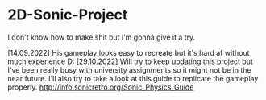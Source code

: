 # 2D-Sonic-Project
I don't know how to make shit but i'm gonna give it a try.

[14.09.2022]
His gameplay looks easy to recreate but it's hard af without much experience D:
[29.10.2022]
Will try to keep updating this project but I've been really busy with university assignments so it might not be in the near future.
I'll also try to take a look at this guide to replicate the gameplay properly. http://info.sonicretro.org/Sonic_Physics_Guide
